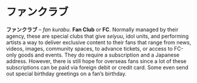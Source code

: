 # ファンクラブ

**ファンクラブ** – _fan kurabu_. **Fan Club** or **FC**. Normally managed by their agency, these are special clubs that give _seiyuu_, idol units, and performing artists a way to deliver exclusive content to their fans that range from news, videos, images, community spaces, to advance tickets, or access to FC-only goods and events. They do require a subscription and a Japanese address. However, there is still hope for overseas fans since a lot of these subscriptions can be paid via foreign debit or credit card. Some even send out special birthday greetings on a fan’s birthday.
